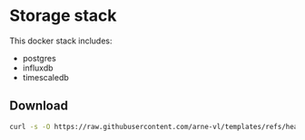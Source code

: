 # Storage stack
This docker stack includes:
- postgres
- influxdb
- timescaledb

## Download
```bash
curl -s -O https://raw.githubusercontent.com/arne-vl/templates/refs/heads/main/docker-compose/storage/docker-compose.yml
```
